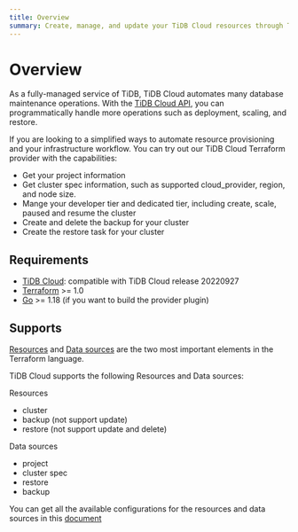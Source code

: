 ```yaml
---
title: Overview
summary: Create, manage, and update your TiDB Cloud resources through Terraform
---
```


# Overview

As a fully-managed service of TiDB, TiDB Cloud automates many database maintenance operations. With the [TiDB Cloud API](https://docs.pingcap.com/tidbcloud/api/v1beta), you can programmatically handle more operations such as deployment, scaling, and restore.

If you are looking to a simplified ways to automate resource provisioning and your infrastructure workflow. You can try out our TiDB Cloud Terraform provider with the capabilities:

- Get your project information
- Get cluster spec information, such as supported cloud_provider, region, and node size.
- Mange your developer tier and dedicated tier, including create, scale, paused and resume the cluster
- Create and delete the backup for your cluster
- Create the restore task for your cluster

## Requirements

- [TiDB Cloud](https://docs.pingcap.com/tidbcloud/release-notes): compatible with TiDB Cloud release 20220927
- [Terraform](https://www.terraform.io/downloads.html) >= 1.0
- [Go](https://golang.org/doc/install) >= 1.18 (if you want to build the provider plugin)

## Supports

[Resources](https://www.terraform.io/language/resources) and [Data sources](https://www.terraform.io/language/data-sources) are the two most important elements in the Terraform language.

TiDB Cloud supports the following Resources and Data sources:

Resources

- cluster
- backup (not support update)
- restore (not support update and delete)

Data sources

- project
- cluster spec
- restore
- backup

You can get all the available configurations for the resources and data sources in this [document](https://registry.terraform.io/providers/tidbcloud/tidbcloud/latest/docs)